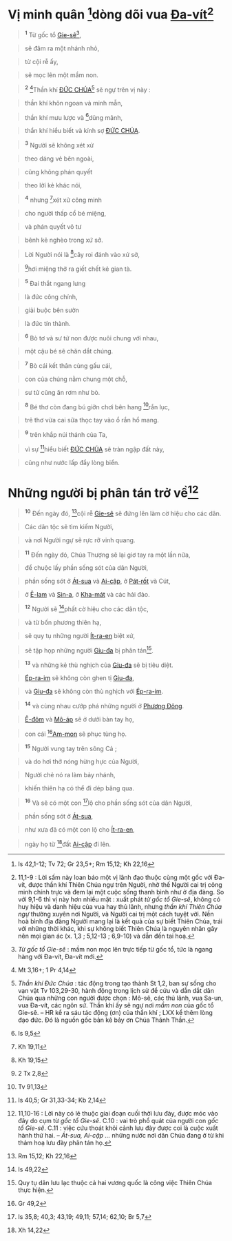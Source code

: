 # Vị minh quân [^1*]dòng dõi vua [Đa-vít]()[^1]

> <sup><b>1</b></sup> Từ gốc tổ [Gie-sê]()[^2],
>


> sẽ đâm ra một nhánh nhỏ,
>


> từ cội rễ ấy,
>


> sẽ mọc lên một mầm non.
>


> <sup><b>2</b></sup> [^2*]Thần khí [ĐỨC CHÚA]()[^3] sẽ ngự trên vị này :
>


> thần khí khôn ngoan và minh mẫn,
>


> thần khí mưu lược và [^3*]dũng mãnh,
>


> thần khí hiểu biết và kính sợ [ĐỨC CHÚA]().
>


> <sup><b>3</b></sup> Người sẽ không xét xử
>


> theo dáng vẻ bên ngoài,
>


> cũng không phán quyết
>


> theo lời kẻ khác nói,
>


> <sup><b>4</b></sup> nhưng [^4*]xét xử công minh
>


> cho người thấp cổ bé miệng,
>


> và phán quyết vô tư
>


> bênh kẻ nghèo trong xứ sở.
>


> Lời Người nói là [^5*]cây roi đánh vào xứ sở,
>


> [^6*]hơi miệng thở ra giết chết kẻ gian tà.
>


> <sup><b>5</b></sup> Đai thắt ngang lưng
>


> là đức công chính,
>


> giải buộc bên sườn
>


> là đức tín thành.
>


> <sup><b>6</b></sup> Bò tơ và sư tử non được nuôi chung với nhau,
>


> một cậu bé sẽ chăn dắt chúng.
>


> <sup><b>7</b></sup> Bò cái kết thân cùng gấu cái,
>


> con của chúng nằm chung một chỗ,
>


> sư tử cũng ăn rơm như bò.
>


> <sup><b>8</b></sup> Bé thơ còn đang bú giỡn chơi bên hang [^8*]rắn lục,
>


> trẻ thơ vừa cai sữa thọc tay vào ổ rắn hổ mang.
>


> <sup><b>9</b></sup> trên khắp núi thánh của Ta,
>


> vì sự [^9*]hiểu biết [ĐỨC CHÚA]() sẽ tràn ngập đất này,
>


> cũng như nước lấp đầy lòng biển.
>


# Những người bị phân tán trở về[^7]

> <sup><b>10</b></sup> Đến ngày đó, [^10*]cội rễ [Gie-sê]() sẽ đứng lên làm cờ hiệu cho các dân.
>


> Các dân tộc sẽ tìm kiếm Người,
>


> và nơi Người ngự sẽ rực rỡ vinh quang.
>


> <sup><b>11</b></sup> Đến ngày đó, Chúa Thượng sẽ lại giơ tay ra một lần nữa,
>


> để chuộc lấy phần sống sót của dân Người,
>


> phần sống sót ở [Át-sua]() và [Ai-cập](), ở [Pát-rốt]() và Cút,
>


> ở [Ê-lam]() và [Sin-a](), ở [Kha-mát]() và các hải đảo.
>


> <sup><b>12</b></sup> Người sẽ [^11*]phất cờ hiệu cho các dân tộc,
>


> và từ bốn phương thiên hạ,
>


> sẽ quy tụ những người [Ít-ra-en]() biệt xứ,
>


> sẽ tập họp những người [Giu-đa]() bị phân tán[^8].
>


> <sup><b>13</b></sup> và những kẻ thù nghịch của [Giu-đa]() sẽ bị tiêu diệt.
>


> [Ép-ra-im]() sẽ không còn ghen tị [Giu-đa](),
>


> và [Giu-đa]() sẽ không còn thù nghịch với [Ép-ra-im]().
>


> <sup><b>14</b></sup> và cùng nhau cướp phá những người ở [Phương Đông]().
>


> [Ê-đôm]() và [Mô-áp]() sẽ ở dưới bàn tay họ,
>


> con cái [^13*][Am-mon]() sẽ phục tùng họ.
>


> <sup><b>15</b></sup> Người vung tay trên sông Cả ;
>


> và do hơi thở nóng hừng hực của Người,
>


> Người chẻ nó ra làm bảy nhánh,
>


> khiến thiên hạ có thể đi dép băng qua.
>


> <sup><b>16</b></sup> Và sẽ có một con [^14*]lộ cho phần sống sót của dân Người,
>


> phần sống sót ở [Át-sua](),
>


> như xưa đã có một con lộ cho [Ít-ra-en](),
>


> ngày họ từ [^15*]đất [Ai-cập]() đi lên.
>

[^1]: 11,1-9 : Lời sấm này loan báo một vị lãnh đạo thuộc cùng một gốc với Đa-vít, được thần khí Thiên Chúa ngự trên Người, nhờ thế Người cai trị công minh chính trực và đem lại một cuộc sống thanh bình như ở địa đàng. So với 9,1-6 thì vị này hơn nhiều mặt : xuất phát *từ gốc tổ Gie-sê*, không có huy hiệu và danh hiệu của vua hay thủ lãnh, nhưng *thần khí Thiên Chúa ngự* thường xuyên nơi Người, và Người cai trị một cách tuyệt vời. Nền hoà bình địa đàng Người mang lại là kết quả của sự biết Thiên Chúa, trái với những thời khác, khi sự không biết Thiên Chúa là nguyên nhân gây nên mọi gian ác (x. 1,3 ; 5,12-13 ; 6,9-10) và dẫn đến tai hoạ.
[^2]: *Từ gốc tổ Gie-sê* : mầm non mọc lên trực tiếp từ gốc tổ, tức là ngang hàng với Đa-vít, Đa-vít mới.
[^3]: *Thần khí Đức Chúa* : tác động trong tạo thành St 1,2, ban sự sống cho vạn vật Tv 103,29-30, hành động trong lịch sử để cứu và dẫn dắt dân Chúa qua những con người được chọn : Mô-sê, các thủ lãnh, vua Sa-un, vua Đa-vít, các ngôn sứ. Thần khí ấy sẽ ngự nơi *mầm non* của gốc tổ Gie-sê. – HR kể ra sáu tác động (ơn) của thần khí ; LXX kể thêm lòng đạo đức. Đó là nguồn gốc bản kê bảy ơn Chúa Thánh Thần.
[^7]: 11,10-16 : Lời này có lẽ thuộc giai đoạn cuối thời lưu đày, được móc vào đây do cụm từ *gốc tổ Gie-sê*. C.10 : vai trò phổ quát của người con *gốc tổ Gie-sê*. C.11 : việc cứu thoát khỏi cảnh lưu đày được coi là cuộc xuất hành thứ hai. – *Át-sua, Ai-cập ...* những nước nơi dân Chúa đang ở từ khi thảm hoạ lưu đày phân tán họ.
[^8]: Quy tụ dân lưu lạc thuộc cả hai vương quốc là công việc Thiên Chúa thực hiện.
[^1*]: Is 42,1-12; Tv 72; Gr 23,5+; Rm 15,12; Kh 22,16
[^2*]: Mt 3,16+; 1 Pr 4,14
[^3*]: Is 9,5
[^4*]: Kh 19,11
[^5*]: Kh 19,15
[^6*]: 2 Tx 2,8
[^8*]: Tv 91,13
[^9*]: Is 40,5; Gr 31,33-34; Kb 2,14
[^10*]: Rm 15,12; Kh 22,16
[^11*]: Is 49,22
[^13*]: Gr 49,2
[^14*]: Is 35,8; 40,3; 43,19; 49,11; 57,14; 62,10; Br 5,7
[^15*]: Xh 14,22